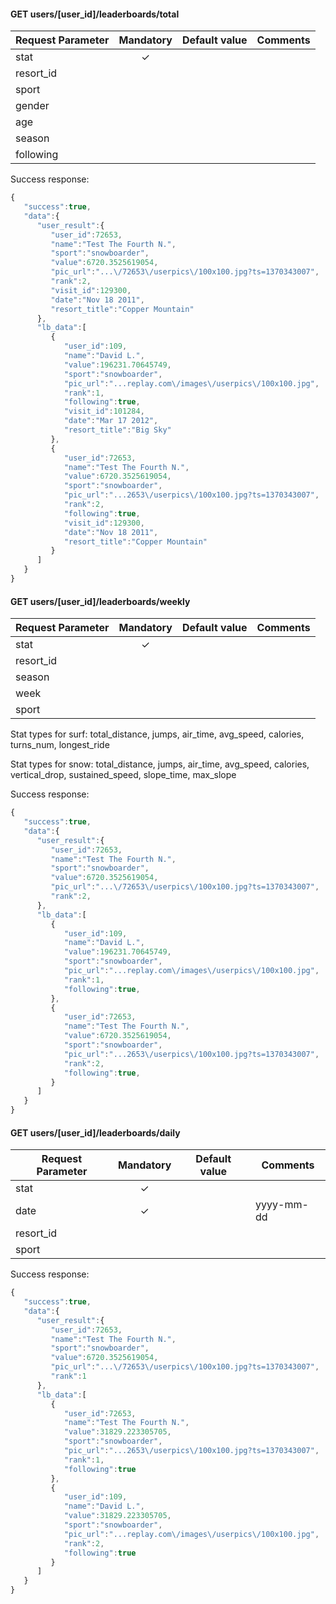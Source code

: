
#### **GET users/[user_id]/leaderboards/total**

Request Parameter | Mandatory | Default value | Comments
--- |:---:| --- | ---
stat | ✓ | | |
resort_id | | |
sport | | |
gender | | |
age | | |
season | | |
following | | |


Success response:
```javascript
{
   "success":true,
   "data":{
      "user_result":{
         "user_id":72653,
         "name":"Test The Fourth N.",
         "sport":"snowboarder",
         "value":6720.3525619054,
         "pic_url":"...\/72653\/userpics\/100x100.jpg?ts=1370343007",
         "rank":2,
         "visit_id":129300,
         "date":"Nov 18 2011",
         "resort_title":"Copper Mountain"
      },
      "lb_data":[
         {
            "user_id":109,
            "name":"David L.",
            "value":196231.70645749,
            "sport":"snowboarder",
            "pic_url":"...replay.com\/images\/userpics\/100x100.jpg",
            "rank":1,
            "following":true,
            "visit_id":101284,
            "date":"Mar 17 2012",
            "resort_title":"Big Sky"
         },
         {
            "user_id":72653,
            "name":"Test The Fourth N.",
            "value":6720.3525619054,
            "sport":"snowboarder",
            "pic_url":"...2653\/userpics\/100x100.jpg?ts=1370343007",
            "rank":2,
            "following":true,
            "visit_id":129300,
            "date":"Nov 18 2011",
            "resort_title":"Copper Mountain"
         }
      ]
   }
}
```

#### **GET users/[user_id]/leaderboards/weekly**

Request Parameter | Mandatory | Default value | Comments
--- |:---:| --- | ---
stat | ✓ | | |
resort_id | | |
season | | |
week | | |
sport | | |

Stat types for surf:
total_distance, jumps, air_time, avg_speed, calories, turns_num, longest_ride

Stat types for snow:
total_distance, jumps, air_time, avg_speed, calories, vertical_drop, sustained_speed, slope_time, max_slope

Success response:
```javascript
{
   "success":true,
   "data":{
      "user_result":{
         "user_id":72653,
         "name":"Test The Fourth N.",
         "sport":"snowboarder",
         "value":6720.3525619054,
         "pic_url":"...\/72653\/userpics\/100x100.jpg?ts=1370343007",
         "rank":2,
      },
      "lb_data":[
         {
            "user_id":109,
            "name":"David L.",
            "value":196231.70645749,
            "sport":"snowboarder",
            "pic_url":"...replay.com\/images\/userpics\/100x100.jpg",
            "rank":1,
            "following":true,
         },
         {
            "user_id":72653,
            "name":"Test The Fourth N.",
            "value":6720.3525619054,
            "sport":"snowboarder",
            "pic_url":"...2653\/userpics\/100x100.jpg?ts=1370343007",
            "rank":2,
            "following":true,
         }
      ]
   }
}
```

#### **GET users/[user_id]/leaderboards/daily**

Request Parameter | Mandatory | Default value | Comments
--- |:---:| --- | ---
stat | ✓ | |
date | ✓ | | yyyy-mm-dd
resort_id | |
sport | | |

Success response:
```javascript
{
   "success":true,
   "data":{
      "user_result":{
         "user_id":72653,
         "name":"Test The Fourth N.",
         "sport":"snowboarder",
         "value":6720.3525619054,
         "pic_url":"...\/72653\/userpics\/100x100.jpg?ts=1370343007",
         "rank":1
      },
      "lb_data":[
         {
            "user_id":72653,
            "name":"Test The Fourth N.",
            "value":31829.223305705,
            "sport":"snowboarder",
            "pic_url":"...2653\/userpics\/100x100.jpg?ts=1370343007",
            "rank":1,
            "following":true
         },
         {
            "user_id":109,
            "name":"David L.",
            "value":31829.223305705,
            "sport":"snowboarder",
            "pic_url":"...replay.com\/images\/userpics\/100x100.jpg",
            "rank":2,
            "following":true
         }
      ]
   }
}
```

